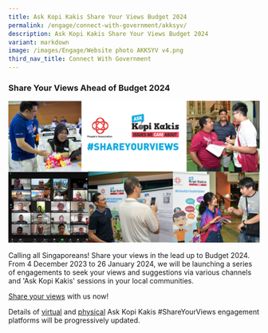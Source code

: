 ```yaml
---
title: Ask Kopi Kakis Share Your Views Budget 2024
permalink: /engage/connect-with-government/akksyv/
description: Ask Kopi Kakis Share Your Views Budget 2024
variant: markdown
image: /images/Engage/Website photo AKKSYV v4.png
third_nav_title: Connect With Government
---
```

### **Share Your Views Ahead of Budget 2024**

![Pre-Budget Survey 2023](/images/Engage/Website%20photo%20AKKSYV%20v4.png)

Calling all Singaporeans! Share your views in the lead up to Budget 2024. From 4 December 2023 to
26 January 2024, we will be launching a series of engagements to seek your views and suggestions
via various channels and 'Ask Kopi Kakis' sessions in your local communities.

[Share your views](https://go.gov.sg/akksyv24) with us now!

Details of [virtual](/files/Engage/List_of_Community_Centres_FB_Tiktok_IG_for_AKKSYV.pdf) and [physical](/files/Engage/List_of_Community_Events_for_AKKSYV.pdf) Ask Kopi Kakis #ShareYourViews engagement platforms will be progressively updated.
